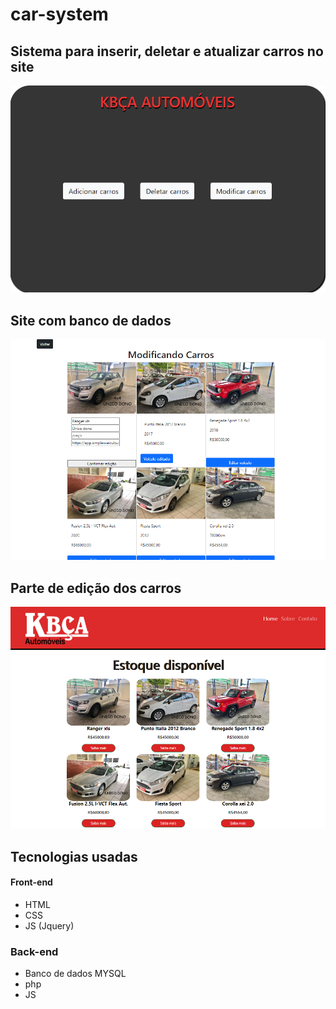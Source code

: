 # car-system

 ## Sistema para inserir, deletar e atualizar carros no site

 ![Sistema](https://github.com/lucasnuernberg/car-site-system/blob/master/c.png)

 ## Site com banco de dados

 ![edit](https://github.com/lucasnuernberg/car-site-system/blob/master/a.png)

  ## Parte de edição dos carros

 ![site](https://github.com/lucasnuernberg/car-site-system/blob/master/b.png)

 ## Tecnologias usadas

 #### Front-end
   * HTML
   * CSS
   * JS (Jquery)
 ### Back-end
   * Banco de dados MYSQL
   * php
   * JS
